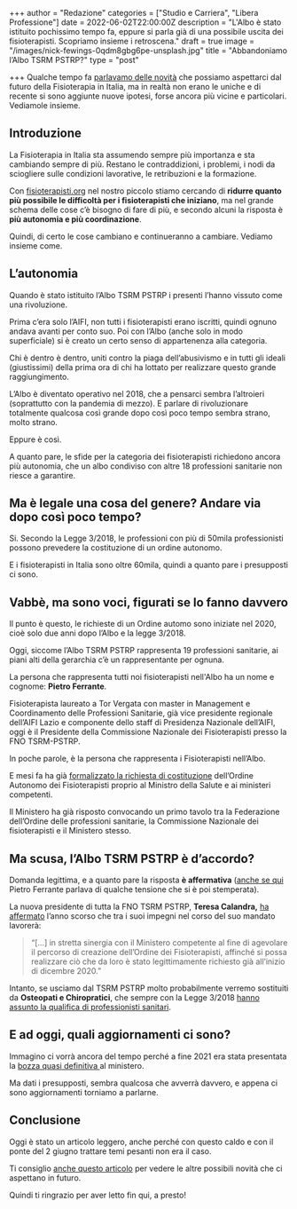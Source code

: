 +++
author = "Redazione"
categories = ["Studio e Carriera", "Libera Professione"]
date = 2022-06-02T22:00:00Z
description = "L'Albo è stato istituito pochissimo tempo fa, eppure si parla già di una possibile uscita dei fisioterapisti. Scopriamo insieme i retroscena."
draft = true
image = "/images/nick-fewings-0qdm8gbg6pe-unsplash.jpg"
title = "Abbandoniamo l’Albo TSRM PSTRP?"
type = "post"

+++
Qualche tempo fa [parlavamo delle novità](https://fisioterapisti.org/cosa-c-e-nel-futuro-della-fisioterapia-in-italia/ "Cosa c’è nel futuro della fisioterapia in Italia?") che possiamo aspettarci dal futuro della Fisioterapia in Italia, ma in realtà non erano le uniche e di recente si sono aggiunte nuove ipotesi, forse ancora più vicine e particolari. Vediamole insieme.

## Introduzione

La Fisioterapia in Italia sta assumendo sempre più importanza e sta cambiando sempre di più. Restano le contraddizioni, i problemi, i nodi da sciogliere sulle condizioni lavorative, le retribuzioni e la formazione.

Con [fisioterapisti.org](http://fisioterapisti.org) nel nostro piccolo stiamo cercando di **ridurre quanto più possibile le difficoltà per i fisioterapisti che iniziano**, ma nel grande schema delle cose c’è bisogno di fare di più, e secondo alcuni la risposta è **più autonomia e più coordinazione**.

Quindi, di certo le cose cambiano e continueranno a cambiare. Vediamo insieme come.

## L’autonomia

Quando è stato istituito l’Albo TSRM PSTRP i presenti l’hanno vissuto come una rivoluzione.

Prima c’era solo l’AIFI, non tutti i fisioterapisti erano iscritti, quindi ognuno andava avanti per conto suo. Poi con l’Albo (anche solo in modo superficiale) si è creato un certo senso di appartenenza alla categoria.

Chi è dentro è dentro, uniti contro la piaga dell’abusivismo e in tutti gli ideali (giustissimi) della prima ora di chi ha lottato per realizzare questo grande raggiungimento.

L’Albo è diventato operativo nel 2018, che a pensarci sembra l’altroieri (soprattutto con la pandemia di mezzo). E parlare di rivoluzionare totalmente qualcosa così grande dopo così poco tempo sembra strano, molto strano.

Eppure è così.

A quanto pare, le sfide per la categoria dei fisioterapisti richiedono ancora più autonomia, che un albo condiviso con altre 18 professioni sanitarie non riesce a garantire.

## Ma è legale una cosa del genere? Andare via dopo così poco tempo?

Si. Secondo la Legge 3/2018, le professioni con più di 50mila professionisti possono prevedere la costituzione di un ordine autonomo.

E i fisioterapisti in Italia sono oltre 60mila, quindi a quanto pare i presupposti ci sono.

## Vabbè, ma sono voci, figurati se lo fanno davvero

Il punto è questo, le richieste di un Ordine automo sono iniziate nel 2020, cioè solo due anni dopo l’Albo e la legge 3/2018.

Oggi, siccome l’Albo TSRM PSTRP rappresenta 19 professioni sanitarie, ai piani alti della gerarchia c’è un rappresentante per ognuna.

La persona che rappresenta tutti noi fisioterapisti nell'Albo ha un nome e cognome: **Pietro Ferrante**.

Fisioterapista laureato a Tor Vergata con master in Management e Coordinamento delle Professioni Sanitarie, già vice presidente regionale dell’AIFI Lazio e componente dello staff di Presidenza Nazionale dell’AIFI, oggi è il Presidente della Commissione Nazionale dei Fisioterapisti presso la FNO TSRM-PSTRP.

In poche parole, è la persona che rappresenta i Fisioterapisti nell’Albo.

E mesi fa ha già [formalizzato la richiesta di costituzione](https://www.quotidianosanita.it/lavoro-e-professioni/articolo.php?articolo_id=100791 " segui quotidianosanita.it  Condividi stampa Il nostro viaggio nelle professioni sanitarie") dell’Ordine Autonomo dei Fisioterapisti proprio al Ministro della Salute e ai ministeri competenti.

Il Ministero ha già risposto convocando un primo tavolo tra la Federazione dell’Ordine delle professioni sanitarie, la Commissione Nazionale dei fisioterapisti e il Ministero stesso.

## Ma scusa, l’Albo TSRM PSTRP è d’accordo?

Domanda legittima, e a quanto pare la risposta **è affermativa** ([anche se qui](https://www.quotidianosanita.it/lavoro-e-professioni/articolo.php?articolo_id=100791 "Il nostro viaggio nelle professioni sanitarie") Pietro Ferrante parlava di qualche tensione che si è poi stemperata).

La nuova presidente di tutta la FNO TSRM PSTRP, **Teresa Calandra,** [ha affermato](http://www.quotidianosanita.it/lavoro-e-professioni/articolo.php?articolo_id=94906 "Intervista alla neo presidente della Fno Tsrm e Pstrp, Teresa Calandra") l’anno scorso che tra i suoi impegni nel corso del suo mandato lavorerà:

> “\[…\] in stretta sinergia con il Ministero competente al fine di agevolare il percorso di creazione dell’Ordine dei Fisioterapisti, affinché si possa realizzare ciò che da loro è stato legittimamente richiesto già all’inizio di dicembre 2020.”

Intanto, se usciamo dal TSRM PSTRP molto probabilmente verremo sostituiti da **Osteopati e Chiropratici**, che sempre con la Legge 3/2018 [hanno assunto la qualifica di professionisti sanitari](https://www.gazzettaufficiale.it/eli/id/2021/09/29/21G00140/sg "istituzione della professione sanitaria dell'Osteopata e del Chiropratico").

## E ad oggi, quali aggiornamenti ci sono?

Immagino ci vorrà ancora del tempo perché a fine 2021 era stata presentata la [bozza quasi definitiva ](https://www.quotidianosanita.it/lavoro-e-professioni/articolo.php?articolo_id=100791 "Il nostro viaggio nelle professioni sanitarie")al ministero.

Ma dati i presupposti, sembra qualcosa che avverrà davvero, e appena ci sono aggiornamenti torniamo a parlarne.

## Conclusione

Oggi è stato un articolo leggero, anche perché con questo caldo e con il ponte del 2 giugno trattare temi pesanti non era il caso.

Ti consiglio [anche questo articolo](https://fisioterapisti.org/cosa-c-e-nel-futuro-della-fisioterapia-in-italia/ "Cosa c'è nel futuro della fisioterapia in Italia?") per vedere le altre possibili novità che ci aspettano in futuro.

Quindi ti ringrazio per aver letto fin qui, a presto!